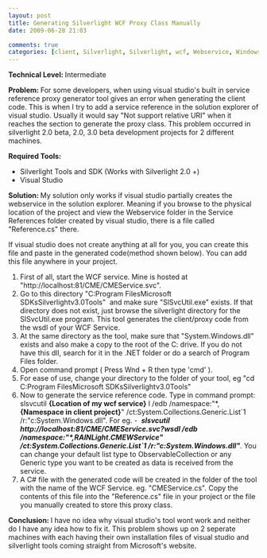 ```yaml
---
layout: post
title: Generating Silverlight WCF Proxy Class Manually
date: 2009-06-28 21:03

comments: true
categories: [client, Silverlight, Silverlight, wcf, Webservice, Windows Communication Foundation]
---
```

<strong>Technical Level: </strong>Intermediate

<strong>Problem: </strong>For some developers, when using visual studio's built in service reference proxy generator tool gives an error when generating the client code. This is when I try to add a service reference in the solution explorer of visual studio. Usually it would say "Not support relative URI" when it reaches the section to generate the proxy class. This problem occurred in silverlight 2.0 beta, 2.0, 3.0 beta development projects for 2 different machines.

<strong>Required Tools: </strong>
<ul>
	<li>Silverlight Tools and SDK (Works with Silverlight 2.0 +)</li>
	<li>Visual Studio</li>
</ul>
<strong>Solution: </strong>My solution only works if visual studio partially creates the webservice in the solution explorer. Meaning if you browse to the physical location of the project and view the Webservice folder in the Service References folder created by visual studio, there is a file called "Reference.cs" there.

If visual studio does not create anything at all for you, you can create this file and paste in the generated code(method shown below). You can add this file anywhere in your project.
<ol>
	<li>First of all, start the WCF service. Mine is hosted at "http://localhost:81/CME/CMEService.svc".</li>
	<li>Go to this directory "C:Program FilesMicrosoft SDKsSilverlightv3.0Tools"  and make sure "SlSvcUtil.exe" exists. If that directory does not exist, just browse the silverlight directory for the SlSvcUtil.exe program. This tool generates the client/proxy code from the wsdl of your WCF Service.</li>
	<li>At the same directory as the tool, make sure that "System.Windows.dll" exists and also make a copy to the root of the C: drive. If you do not have this dll, search for it in the .NET folder or do a search of Program Files folder.</li>
	<li>Open command prompt ( Press Wnd + R then type 'cmd' ).</li>
	<li>For ease of use, change your directory to the folder of your tool, eg "cd C:Program FilesMicrosoft SDKsSilverlightv3.0Tools"</li>
	<li>Now to generate the service reference code. Type in command prompt: slsvcutil <strong>{Location of my wcf service}</strong> l /edb /namespace:"*,<strong>{Namespace in client project}</strong>" /ct:System.Collections.Generic.List`1 /r:"c:System.Windows.dll". For eg. -  <strong><em>slsvcutil http://localhost:81/CME/CMEService.svc?wsdl /edb /namespace:"*,RAINLight.CMEWService" /ct:System.Collections.Generic.List`1 /r:"c:System.Windows.dll"</em></strong>. You can change your default list type to ObservableCollection or any Generic type you want to be created as data is received from the service.</li>
	<li>A C# file with the generated code will be created in the folder of the tool with the name of the WCF Service. eg. "CMEService.cs". Copy the contents of this file into the "Reference.cs" file in your project or the file you manually created to store this proxy class.</li>
</ol>
<strong>Conclusion: </strong>I have no idea why visual studio's tool wont work and neither do I have any idea how to fix it. This problem shows up on 2 seperate machines with each having their own installation files of visual studio and silverlight tools coming straight from Microsoft's website.

<strong> </strong>
